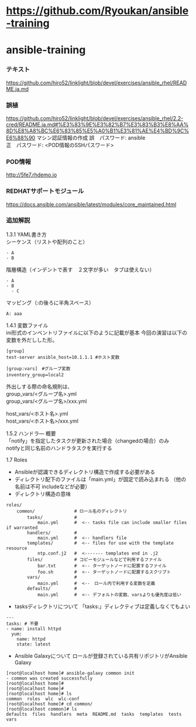 # https://github.com/Ryoukan/ansible-training  
# ansible-training
### テキスト  
https://github.com/hiro52/linklight/blob/devel/exercises/ansible_rhel/README.ja.md  

### 誤植  
https://github.com/hiro52/linklight/blob/devel/exercises/ansible_rhel/2.2-cred/README.ja.md#%E3%83%9E%E3%82%B7%E3%83%B3%E8%AA%8D%E8%A8%BC%E6%83%85%E5%A0%B1%E3%81%AE%E4%BD%9C%E6%88%90
マシン認証情報の作成
誤　パスワード: ansible  
正　パスワード: <POD情報のSSHパスワード>



### POD情報
http://5fe7.rhdemo.io

### REDHATサポートモジュール
https://docs.ansible.com/ansible/latest/modules/core_maintained.html 


### 追加解説  
1.3.1 YAML書き方  
シーケンス（リストや配列のこと）  
```
- A
- B
```
階層構造（インデントで表す　２文字が多い　タブは使えない）
```
- A
- B
  - C
```
マッピング（:の後ろに半角スペース）
```
A: aaa
```
1.4.1 変数ファイル  
ini形式のインベントリファイルに以下のように記載が基本 
今回の演習は以下の変数を外だしした形。
```
[group]
test-server ansible_host=10.1.1.1 #ホスト変数

[group:vars]　#グループ変数
inventory_group=local2　
```
外出しする際の命名規則は、  
group_vars/<グループ名>.yml  
group_vars/<グループ名>/xxx.yml  

host_vars/<ホスト名>.yml  
host_vars/<ホスト名>/xxx.yml    

1.5.2 ハンドラ― 概要  
「notify」を指定したタスクが更新された場合（changedの場合）のみ  
notifyと同じ名前のハンドラタスクを実行する  

1.7 Roles  
- Ansibleが認識できるディレクトリ構造で作成する必要がある  
- ディレクトリ配下のファイルは「main.yml」が固定で読み込まれる
（他の名前は不可 includeなどが必要）  
- ディレクトリ構造の意味
```
roles/
    common/               # ロール名のディレクトリ
        tasks/            #　
            main.yml      #  <-- tasks file can include smaller files if warranted
        handlers/         #
            main.yml      #  <-- handlers file
        templates/        #  <-- files for use with the template resource
            ntp.conf.j2   #  <------- templates end in .j2
        files/            # コピーモジュールなどで利用するファイル
            bar.txt       #  <-- ターゲットノードに配置するファイル
            foo.sh        #  <-- ターゲットノードに配置するスクリプト
        vars/             #
            main.yml      #  <--　ロール内で利用する変数を定義
        defaults/         #
            main.yml      #  <-- デフォルトの変数、varsよりも優先度は低い
```
- tasksディレクトリについて
「tasks:」ディレクティブは定義しなくてもよい  
```
---
tasks: # 不要
- name: install httpd
  yum:
    name: httpd
    state: latest
```
- Ansible Galaxyについて
ロールが登録されている共有リポジトリがAnsible Galaxy
```
[root@localhost home]# ansible-galaxy common init
- common was created successfully
[root@localhost home]#
[root@localhost home]#
[root@localhost home]# ls
common  roles  wlc  wlc-conf
[root@localhost home]# cd common/
[root@localhost common]# ls
defaults  files  handlers  meta  README.md  tasks  templates  tests  vars
```


